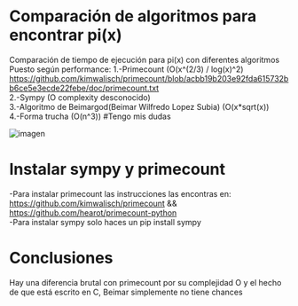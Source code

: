 # Comparación de algoritmos para encontrar pi(x)
Comparación de tiempo de ejecución para pi(x) con diferentes algoritmos
Puesto según performance:
1.-Primecount (O(x^(2/3) / log(x)^2) https://github.com/kimwalisch/primecount/blob/acbb19b203e92fda615732bb6ce5e3ecde22febe/doc/primecount.txt  
2.-Sympy (O complexity desconocido)  
3.-Algoritmo de Beimargod(Beimar Wilfredo Lopez Subia) (O(x*sqrt(x))  
4.-Forma trucha (O(n^3)) #Tengo mis dudas  

![imagen](https://user-images.githubusercontent.com/64380067/134542807-82dc9b15-d3ce-4be1-9643-c3274eb00c95.png)

# Instalar sympy y primecount 
-Para instalar primecount las instrucciones las encontras en: https://github.com/kimwalisch/primecount && https://github.com/hearot/primecount-python  
-Para instalar sympy solo haces un pip install sympy

# Conclusiones
Hay una diferencia brutal con primecount por su complejidad O y el hecho de que está escrito en C, Beimar simplemente no tiene chances

